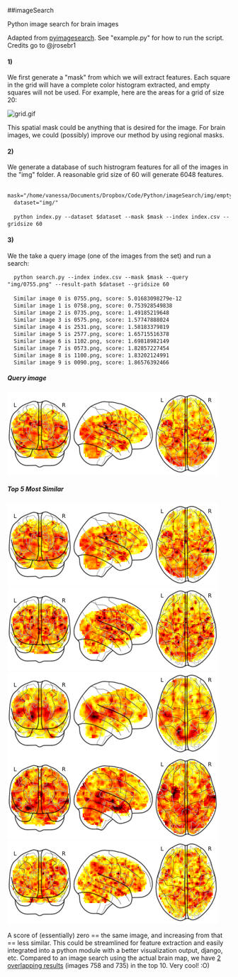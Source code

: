 ##imageSearch

Python image search for brain images

Adapted from [pyimagesearch](http://www.pyimagesearch.com/2014/12/01/complete-guide-building-image-search-engine-python-opencv/). See "example.py" for how to run the script. Credits go to @jrosebr1

#### 1)
We first generate a "mask" from which we will extract features. Each square in the grid will have a complete color histogram extracted, and empty squares will not be used. For example, here are the areas for a grid of size 20:

![grid.gif](grid.gif)

This spatial mask could be anything that is desired for the image. For brain images, we could (possibly) improve our method by using regional masks.

#### 2) 
We generate a database of such histrogram features for all of the images in the "img" folder. A reasonable grid size of 60 will generate 6048 features.

      mask="/home/vanessa/Documents/Dropbox/Code/Python/imageSearch/img/empty.png"
      dataset="img/"

      python index.py --dataset $dataset --mask $mask --index index.csv --gridsize 60

#### 3)
We the take a query image (one of the images from the set) and run a search:

      python search.py --index index.csv --mask $mask --query "img/0755.png" --result-path $dataset --gridsize 60

      Similar image 0 is 0755.png, score: 5.01683098279e-12
      Similar image 1 is 0758.png, score: 0.753928549838
      Similar image 2 is 0735.png, score: 1.49185219648
      Similar image 3 is 0575.png, score: 1.57747888024
      Similar image 4 is 2531.png, score: 1.58183379819
      Similar image 5 is 2577.png, score: 1.65715516378
      Similar image 6 is 1102.png, score: 1.69818982149
      Similar image 7 is 0573.png, score: 1.82857227454
      Similar image 8 is 1100.png, score: 1.83202124991
      Similar image 9 is 0090.png, score: 1.86576392466

##### Query image
![1](img/0755.png)

##### Top 5 Most Similar
![1](img/0755.png)
![2](img/0758.png)
![3](img/0735.png)
![4](img/0575.png)
![5](img/2531.png)

A score of (essentially) zero == the same image, and increasing from that == less similar. This could be streamlined for feature extraction and easily integrated into a python module with a better visualization output, django, etc. Compared to an image search using the actual brain map, we have [2 overlapping results](http://neurovault.org/images/755/find_similar) (images 758 and 735) in the top 10.  Very cool! :O)
